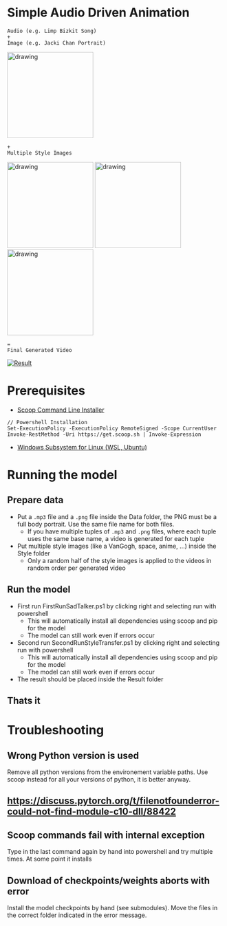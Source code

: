 # Simple Audio Driven Animation


```
Audio (e.g. Limp Bizkit Song)
+
Image (e.g. Jacki Chan Portrait)
```

<img src="Data/LimpBizkit.png" alt="drawing" width="200"/>

```
+ 
Multiple Style Images
```

<img src="Styles/00.png" alt="drawing" width="200"/> <img src="Styles/01.png" alt="drawing" width="200"/> <img src="Styles/02.png" alt="drawing" width="200"/>

```
=
Final Generated Video
```

[![Result](https://img.youtube.com/vi/LsmtZh3U_YY/0.jpg)](https://www.youtube.com/watch?v=LsmtZh3U_YY)


# Prerequisites

- [Scoop Command Line Installer](https://scoop.sh/)

```
// Powershell Installation
Set-ExecutionPolicy -ExecutionPolicy RemoteSigned -Scope CurrentUser
Invoke-RestMethod -Uri https://get.scoop.sh | Invoke-Expression
```

- [Windows Subsystem for Linux (WSL, Ubuntu)](https://www.microsoft.com/store/productId/9PN20MSR04DW?ocid=pdpshare)

# Running the model

## Prepare data

- Put a `.mp3` file and a `.png` file inside the Data folder, the PNG must be a full body portrait. Use the same file name for both files.
	- If you have multiple tuples of `.mp3` and `.png` files, where each tuple uses the same base name, a video is generated for each tuple
- Put multiple style images (like a VanGogh, space, anime, ...) inside the Style folder
	- Only a random half of the style images is applied to the videos in random order per generated video

## Run the model

- First run FirstRunSadTalker.ps1 by clicking right and selecting run with powershell
	- This will automatically install all dependencies using scoop and pip for the model
	- The model can still work even if errors occur
- Second run SecondRunStyleTransfer.ps1 by clicking right and selecting run with powershell
	- This will automatically install all dependencies using scoop and pip for the model
	- The model can still work even if errors occur
- The result should be placed inside the Result folder

## Thats it

# Troubleshooting

## Wrong Python version is used

Remove all python versions from the environement variable paths. Use scoop instead for all your versions of python, it is better anyway.

## https://discuss.pytorch.org/t/filenotfounderror-could-not-find-module-c10-dll/88422

## Scoop commands fail with internal exception

Type in the last command again by hand into powershell and try multiple times. At some point it installs

## Download of checkpoints/weights aborts with error

Install the model checkpoints by hand (see submodules). Move the files in the correct folder indicated in the error message.
